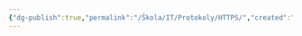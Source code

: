 ```yaml
---
{"dg-publish":true,"permalink":"/Škola/IT/Protokoly/HTTPS/","created":"2023-12-14T18:51:04.715+01:00","updated":"2024-03-13T18:08:00.546+01:00"}
---
```


